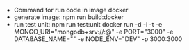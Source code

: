 - Command for run code in image docker
- generate image: npm run build:docker
- run test unit: npm run test:unit
  docker run -d -i -t -e MONGO_URI="mongodb+srv://<user>:<password>@<server>" -e PORT="3000" -e DATABASE_NAME="<database>" -e NODE_ENV="DEV" -p 3000:3000 <image-name>
